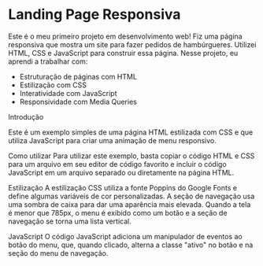 # Landing Page Responsiva

Este é o meu primeiro projeto em desenvolvimento web! Fiz uma página responsiva que mostra um site para fazer pedidos de hambúrgueres. Utilizei HTML, CSS e JavaScript para construir essa página. Nesse projeto, eu aprendi a trabalhar com:

- Estruturação de páginas com HTML
- Estilização com CSS
- Interatividade com JavaScript
- Responsividade com Media Queries

Introdução

Este é um exemplo simples de uma página HTML estilizada com CSS e que utiliza JavaScript para criar uma animação de menu responsivo.

Como utilizar
Para utilizar este exemplo, basta copiar o código HTML e CSS para um arquivo em seu editor de código favorito e incluir o código JavaScript em um arquivo separado ou diretamente na página HTML.

Estilização
A estilização CSS utiliza a fonte Poppins do Google Fonts e define algumas variáveis de cor personalizadas. A seção de navegação usa uma sombra de caixa para dar uma aparência mais elevada. Quando a tela é menor que 785px, o menu é exibido como um botão e a seção de navegação se torna uma lista vertical.

JavaScript
O código JavaScript adiciona um manipulador de eventos ao botão do menu, que, quando clicado, alterna a classe "ativo" no botão e na seção do menu de navegação.
